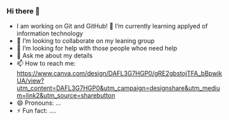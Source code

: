 ### Hi there 👋
- I am working on Git and GitHub!
🌱 I’m currently learning applyed of information technology
- 👯 I’m looking to collaborate on my leaning group
- 🤔 I’m looking for help with those people whoe need help
- 💬 Ask me about my details 
- 📫 How to reach me: https://www.canva.com/design/DAFL3G7HGP0/gRE2gbstojTFA_bBpwikUA/view?utm_content=DAFL3G7HGP0&utm_campaign=designshare&utm_medium=link2&utm_source=sharebutton
- 😄 Pronouns: ...
- ⚡ Fun fact: ....

<!--
**qwertrty/QWERTRTY** is a ✨ _special_ ✨ repository because its `README.md` (this file) appears on your GitHub profile.

Here are some ideas to get you started:

- 🔭 I’m currently working on ...
- 🌱 I’m currently learning ...
- 👯 I’m looking to collaborate on ...
- 🤔 I’m looking for help with ...
- 💬 Ask me about ...
- 📫 How to reach me: https://www.canva.com/design/DAFL3G7HGP0/gRE2gbstojTFA_bBpwikUA/view?utm_content=DAFL3G7HGP0&utm_campaign=designshare&utm_medium=link2&utm_source=sharebutton
- 😄 Pronouns: ...
- ⚡ Fun fact: ....
-->
